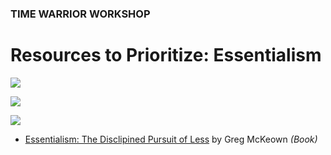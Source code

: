 ### TIME WARRIOR WORKSHOP

# Resources to Prioritize: Essentialism

<a href="https://www.amazon.com/Essentialism-Disciplined-Pursuit-Greg-McKeown-ebook/dp/B00G1J1D28/" target="_blank"><img src="http://teaching.polishedsolid.com/time-warrior/essentialism.png"></a>

<a href="http://teaching.polishedsolid.com/time-warrior/essentialism-energy.png" target="_blank"><img src="http://teaching.polishedsolid.com/time-warrior/essentialism-energy.png"></a>

<a href="http://teaching.polishedsolid.com/time-warrior/nonessentialist.jpg" target="_blank"><img src="http://teaching.polishedsolid.com/time-warrior/nonessentialist.jpg"></a>

* [Essentialism: The Disclipined Pursuit of Less](https://www.amazon.com/Essentialism-Disciplined-Pursuit-Greg-McKeown-ebook/dp/B00G1J1D28/) by Greg McKeown *(Book)*

